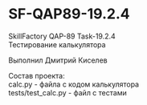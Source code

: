 # SF-QAP89-19.2.4

SkillFactory QAP-89 Task-19.2.4 \
Тестирование калькулятора

Выполнил Дмитрий Киселев

Состав проекта: \
calc.py - файла с кодом калькулятора \
tests/test_calc.py - файл с тестами